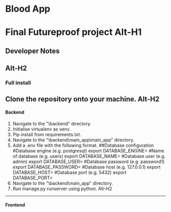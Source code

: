 # Blood App
 Final Futureproof project
Alt-H1
======
## Developer Notes
Alt-H2
------
### Full install 
 Clone the repository onto your machine.
Alt-H2
------
#### Backend
 1. Navigate to the "\backend" directory.
 2. Initialise virtualenv as venv.
 3. Pip install from requirements.txt.
 4. Navigate to the "\backend\main_app\main_app" directory.
 5. Add a .env file with the following format.
    ##Database configuration
    #Database engine (e.g. postgresql)
    export DATABASE_ENGINE=
    #Name of database (e.g. users)
    export DATABASE_NAME=
    #Database user (e.g. admin)
    export DATABASE_USER=
    #Database password (e.g. password1)
    export DATABASE_PASSWORD=
    #Database host (e.g. 127.0.0.1)
    export DATABASE_HOST=
    #Database port (e.g. 5432)
    export DATABASE_PORT=
 6. Navigate to the "\backend\main_app" directory.
 7. Run manage.py runserver using python.
Alt-H2
------
#### Frontend
